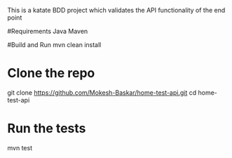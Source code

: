 This is a katate BDD project which validates the API functionality of the end point


#Requirements
Java
Maven

#Build and Run
mvn clean install

# Clone the repo
git clone https://github.com/Mokesh-Baskar/home-test-api.git
cd home-test-api

# Run the tests
mvn test
